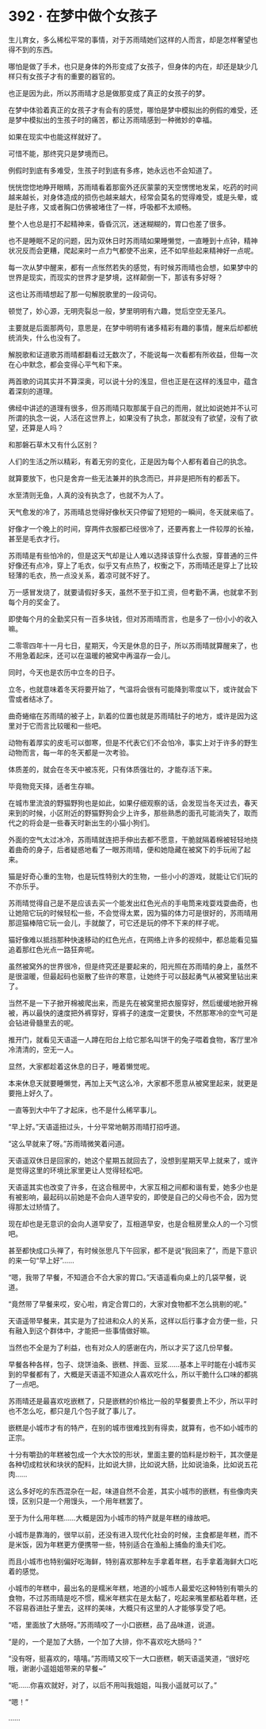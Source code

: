 # 392 · 在梦中做个女孩子

生儿育女，多么稀松平常的事情，对于苏雨晴她们这样的人而言，却是怎样奢望也得不到的东西。

哪怕是做了手术，也只是身体的外形变成了女孩子，但身体的内在，却还是缺少几样只有女孩子才有的重要的器官的。

也正是因为此，所以苏雨晴才总是做那变成了真正的女孩子的梦。

在梦中体验着真正的女孩子才有会有的感觉，哪怕是梦中模拟出的例假的难受，还是梦中模拟出的生孩子时的痛苦，都让苏雨晴感到一种微妙的幸福。

如果在现实中也能这样就好了。

可惜不能，那终究只是梦境而已。

例假时到底有多难受，生孩子时到底有多疼，她永远也不会知道了。

恍恍惚惚地睁开眼睛，苏雨晴看着那窗外还灰蒙蒙的天空愣愣地发呆，吃药的时间越来越长，对身体造成的损伤也越来越大，经常会莫名的觉得难受，或是头晕，或是肚子疼，又或者胸口仿佛被堵住了一样，呼吸都不太顺畅。

整个人也总是打不起精神来，昏昏沉沉，迷迷糊糊的，胃口也差了很多。

也不是睡眠不足的问题，因为双休日时苏雨晴如果睡懒觉，一直睡到十点钟，精神状况反而会更糟，爬起来时一点力气都使不出来，还不如早些起来精神好一点呢。

每一次从梦中醒来，都有一点怅然若失的感觉，有时候苏雨晴也会想，如果梦中的世界是现实，而现实的世界才是梦境，这样颠倒一下，那该有多好呀？

这也让苏雨晴想起了那一句解脱歌里的一段词句。

顿觉了，妙心源，无明壳裂总一般，梦里明明有六趣，觉后空空无圣凡。

主要就是后面那两句，意思是，在梦中明明有诸多精彩有趣的事情，醒来后却都统统消失，什么也没有了。

解脱歌和证道歌苏雨晴都翻看过无数次了，不能说每一次看都有所收益，但每一次在心中默念，都会变得心平气和下来。

两首歌的词其实并不算深奥，可以说十分的浅显，但也正是在这样的浅显中，蕴含着深刻的道理。

佛经中讲述的道理有很多，但苏雨晴只取那属于自己的而用，就比如说她并不认可所谓的执念一说，人活在这世界上，如果没有了执念，那就没有了欲望，没有了欲望，还算是人吗？

和那磐石草木又有什么区别？

人们的生活之所以精彩，有着无穷的变化，正是因为每个人都有着自己的执念。

就算要放下，也只是舍弃一些无法兼并的执念而已，并非是把所有的都丢下。

水至清则无鱼，人真的没有执念了，也就不为人了。

天气愈发的冷了，苏雨晴总觉得好像秋天只停留了短短的一瞬间，冬天就来临了。

好像才一个晚上的时间，穿两件衣服都已经很冷了，还要再套上一件较厚的长袖，甚至是毛衣才行。

苏雨晴是有些怕冷的，但是这天气却是让人难以选择该穿什么衣服，穿普通的三件好像还有点冷，穿上了毛衣，似乎又有点热了，权衡之下，苏雨晴还是穿上了比较轻薄的毛衣，热一点没关系，着凉可就不好了。

万一感冒发烧了，就要请假好多天，虽然不至于扣工资，但考勤不满，也就拿不到每个月的奖金了。

即使每个月的全勤奖只有一百多块钱，但对苏雨晴而言，也是多了一份小小的收入嘛。

二零零四年十一月七日，星期天，今天是休息的日子，所以苏雨晴就算醒来了，也不用急着起床，还可以在温暖的被窝中再温存一会儿。

同时，今天也是农历中立冬的日子。

立冬，也就意味着冬天将要开始了，气温将会很有可能降到零度以下，或许就会下雪或者结冰了。

曲奇蜷缩在苏雨晴的被子上，趴着的位置也就是苏雨晴肚子的地方，或许是因为这里对于它而言比较暖和一些吧。

动物有着厚实的皮毛可以御寒，但是不代表它们不会怕冷，事实上对于许多的野生动物而言，每一年的冬天都是一次考验。

体质差的，就会在冬天中被冻死，只有体质强壮的，才能存活下来。

毕竟物竞天择，适者生存嘛。

在城市里流浪的野猫野狗也是如此，如果仔细观察的话，会发现当冬天过去，春天来到的时候，小区附近的野猫野狗会少上许多，那些熟悉的面孔可能消失了，取而代之的将会是一些春天时新出生的小猫小狗们。

外面的空气太过冰冷，苏雨晴就连把手伸出去都不愿意，干脆就隔着棉被轻轻地挠着曲奇的身子，后者疑惑地看了一眼苏雨晴，便和她隐藏在被窝下的手玩闹了起来。

猫是好奇心重的生物，也是玩性特别大的生物，一些小小的游戏，就能让它们玩的不亦乐乎。

苏雨晴觉得自己是不是应该去买一个能发出红色光点的手电筒来戏耍戏耍曲奇，也让她陪它玩的时候轻松一些，不会觉得太累，因为猫的体力可是很好的，苏雨晴用那逗猫棒陪它玩一会儿，手就酸了，可它还是玩的停不下来的样子呢。

猫好像难以抵挡那种快速移动的红色光点，在网络上许多的视频中，都总能看见猫追着那红色光点一路狂奔呢。

虽然被窝外的世界很冷，但是终究还是要起来的，阳光照在苏雨晴的身上，虽然不是很温暖，但最起码也驱散了些许的寒意，让她终于可以鼓起勇气从被窝里钻出来了。

当然不是一下子掀开棉被爬出来，而是先在被窝里把衣服穿好，然后缓缓地掀开棉被，再以最快的速度把外裤穿好，穿裤子的速度一定要快，不然那寒冷的空气可是会钻进骨髓里去的呢。

推开门，就看见天语遥一人蹲在阳台上给它那名叫饼干的兔子喂着食物，客厅里冷冷清清的，空无一人。

显然，大家都趁着这休息的日子，睡着懒觉呢。

本来休息天就要睡懒觉，再加上天气这么冷，大家都不愿意从被窝里起来，就更是要拖上好久了。

一直等到大中午了才起床，也不是什么稀罕事儿。

“早上好。”天语遥扭过头，十分平常地朝苏雨晴打招呼道。

“这么早就来了呀。”苏雨晴微笑着问道。

天语遥双休日是回家的，她这个星期五就回去了，没想到星期天早上就来了，或许是觉得这里的环境比家里更让人觉得轻松吧。

天语遥其实也改变了许多，在这合租房中，大家互相之间都和谐有爱，她多少也是有被影响，最起码以前她是不会向人道早安的，即使是自己的父母也不会，因为觉得那太过矫情了。

现在却也是无意识的会向人道早安了，互相道早安，也是合租房里众人的一个习惯吧。

甚至都快成口头禅了，有时候张思凡下午回家，都不是说“我回来了”，而是下意识的来一句“早上好”……

“嗯，我带了早餐，不知道合不合大家的胃口。”天语遥看向桌上的几袋早餐，说道。

“竟然带了早餐来哎，安心啦，肯定合胃口的，大家对食物都不怎么挑剔的呢。”

天语遥带早餐来，其实是为了拉进和众人的关系，这样以后行事才会方便一些，只有融入到这个群体中，才能把一些事情做好嘛。

当然也不全是为了利益，也有对众人的感谢在内，所以才买了这几份早餐。

早餐各种各样，包子、烧饼油条、嵌糕、拌面、豆浆……基本上平时能在小城市买到的早餐都有了，大概是天语遥不知道众人喜欢吃什么，所以干脆什么口味的都挑了一点吧。

苏雨晴还是最喜欢吃嵌糕了，只是嵌糕的价格比一般的早餐要贵上不少，所以平时也不怎么吃，都只是几个包子就了事儿了。

嵌糕是小城市才有的特产，在别的城市很难找到有得卖，就算有，也不如小城市的正宗。

十分有嚼劲的年糕被包成一个大水饺的形状，里面主要的馅料是炒粉干，其次便是各种切成粒状和块状的配料，比如说大排，比如说大肠，比如说油条，比如说五花肉……

这么多好吃的东西混杂在一起，味道自然不会差，其实小城市的嵌糕，有些像肉夹馍，区别只是一个用馒头，一个用年糕罢了。

至于为什么用年糕……大概是因为小城市的特产就是年糕的缘故吧。

小城市是靠海的，很早以前，还没有进入现代化社会的时候，主食都是年糕，而不是米饭，因为年糕更方便携带一些，特别适合在渔船上捕鱼的渔夫们吃。

而且小城市也特别偏好吃海鲜，特别喜欢那种左手拿着年糕，右手拿着海鲜大口吃着的感觉。

小城市的年糕中，最出名的是糯米年糕，地道的小城市人最爱吃这种特别有嚼头的食物，不过苏雨晴是吃不惯，糯米年糕实在是太黏了，吃起来嘴里都粘着年糕，还不容易吞进肚子里去，这样的美味，大概只有这里的人才能够享受了吧。

“唔，里面放了大肠呀。”苏雨晴咬了一小口嵌糕，品了品味道，说道。

“是的，一个是加了大肠，一个加了大排，你不喜欢吃大肠吗？”

“没有呀，挺喜欢的，嘻嘻。”苏雨晴又咬下一大口嵌糕，朝天语遥笑道，“很好吃哦，谢谢小遥姐姐带来的早餐\~”

“呃……你喜欢就好，对了，以后不用叫我姐姐，叫我小遥就可以了。”

“嗯！”

……
